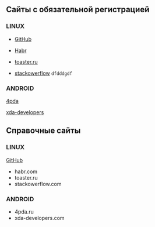 ## Cайты с обязательной регистрацией

### LINUX

- [GitHub](https://github.com)

- [Habr](https://habr.com)

- [toaster.ru](https://toaster.ru)

- [stackowerflow](https://stackowerflow.com)
`dfdddgdf`


### ANDROID

[4pda](4pda.ru)

[xda-developers](xda-developers.com)


## Справочные сайты ##

### LINUX

[GitHub](http://github.com)

- habr.com
- toaster.ru
- stackowerflow.com

### ANDROID

- 4pda.ru
- xda-developers.com
